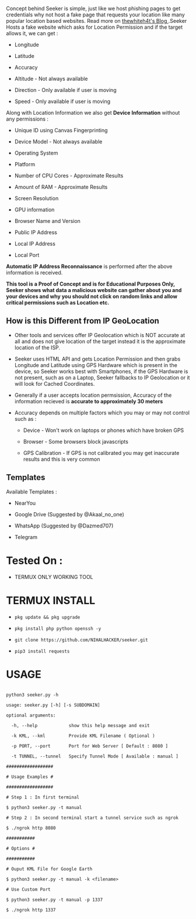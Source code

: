




Concept behind Seeker is simple, just like we host phishing pages to get credentials why not host a fake page that requests your location like many popular location based websites. Read more on <a href="https://thewhiteh4t.github.io"> thewhiteh4t's Blog </a>.Seeker Hosts a fake website which asks for Location Permission and if the target allows it, we can get :

* Longitude

* Latitude

* Accuracy

* Altitude - Not always available

* Direction - Only available if user is moving

* Speed - Only available if user is moving

Along with Location Information we also get **Device Information** without any permissions :

* Unique ID using Canvas Fingerprinting

* Device Model - Not always available

* Operating System

* Platform

* Number of CPU Cores - Approximate Results

* Amount of RAM - Approximate Results

* Screen Resolution

* GPU information

* Browser Name and Version

* Public IP Address

* Local IP Address

* Local Port

**Automatic IP Address Reconnaissance** is performed after the above information is received.

**This tool is a Proof of Concept and is for Educational Purposes Only, Seeker shows what data a malicious website can gather about you and your devices and why you should not click on random links and allow critical permissions such as Location etc.**

## How is this Different from IP GeoLocation

* Other tools and services offer IP Geolocation which is NOT accurate at all and does not give location of the target instead it is the approximate location of the ISP.

* Seeker uses HTML API and gets Location Permission and then grabs Longitude and Latitude using GPS Hardware which is present in the device, so Seeker works best with Smartphones, if the GPS Hardware is not present, such as on a Laptop, Seeker fallbacks to IP Geolocation or it will look for Cached Coordinates.  

* Generally if a user accepts location permsission, Accuracy of the information recieved is **accurate to approximately 30 meters**

* Accuracy depends on multiple factors which you may or may not control such as :

  * Device - Won't work on laptops or phones which have broken GPS

  * Browser - Some browsers block javascripts

  * GPS Calibration - If GPS is not calibrated you may get inaccurate results and this is very common





## Templates

Available Templates : 

* NearYou

* Google Drive (Suggested by @Akaal_no_one)

* WhatsApp (Suggested by @Dazmed707)

* Telegram

# Tested On :

* TERMUX ONLY WORKING TOOL



# TERMUX INSTALL

* `pkg update && pkg upgrade`

* `pkg install php python openssh -y`

* `git clone https://github.com/NIHALHACKER/seeker.git`

* `pip3 install requests`

# USAGE

```

python3 seeker.py -h

usage: seeker.py [-h] [-s SUBDOMAIN]

optional arguments:

  -h, --help            show this help message and exit

  -k KML, --kml         Provide KML Filename ( Optional )

  -p PORT, --port       Port for Web Server [ Default : 8080 ]

  -t TUNNEL, --tunnel   Specify Tunnel Mode [ Available : manual ]

##################

# Usage Examples #

##################

# Step 1 : In first terminal

$ python3 seeker.py -t manual

# Step 2 : In second terminal start a tunnel service such as ngrok

$ ./ngrok http 8080

###########

# Options #

###########

# Ouput KML File for Google Earth

$ python3 seeker.py -t manual -k <filename>

# Use Custom Port

$ python3 seeker.py -t manual -p 1337

$ ./ngrok http 1337
